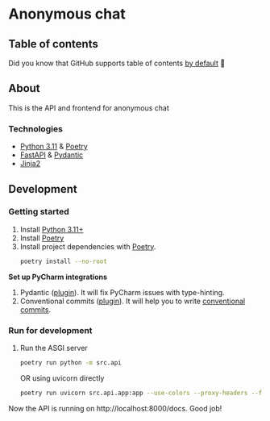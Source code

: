 # Anonymous chat

## Table of contents

Did you know that GitHub supports table of
contents [by default](https://github.blog/changelog/2021-04-13-table-of-contents-support-in-markdown-files/) 🤔

## About

This is the API and frontend for anonymous chat

### Technologies

- [Python 3.11](https://www.python.org/downloads/release/python-3117/) & [Poetry](https://python-poetry.org/docs/)
- [FastAPI](https://fastapi.tiangolo.com/) & [Pydantic](https://docs.pydantic.dev/latest/)
- [Jinja2](https://jinja.palletsprojects.com/en/3.0.x/)

## Development

### Getting started

1. Install [Python 3.11+](https://www.python.org/downloads/release/python-3117/)
2. Install [Poetry](https://python-poetry.org/docs/)
3. Install project dependencies with [Poetry](https://python-poetry.org/docs/cli/#options-2).
   ```bash
   poetry install --no-root
   ```

**Set up PyCharm integrations**

1. Pydantic ([plugin](https://plugins.jetbrains.com/plugin/12861-pydantic)). It will fix PyCharm issues with
   type-hinting.
2. Conventional commits ([plugin](https://plugins.jetbrains.com/plugin/13389-conventional-commit)). It will help you
   to write [conventional commits](https://www.conventionalcommits.org/en/v1.0.0/).

### Run for development

1. Run the ASGI server
   ```bash
   poetry run python -m src.api
   ```
   OR using uvicorn directly
   ```bash
   poetry run uvicorn src.api.app:app --use-colors --proxy-headers --forwarded-allow-ips=*
   ```

Now the API is running on http://localhost:8000/docs. Good job!
